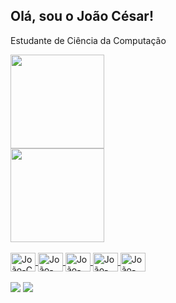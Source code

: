 ## Olá, sou o João César!
Estudante de Ciência da Computação

<div> 
  <a href="https://github.com/j0a0cesar">
  <img height ="150cm" src="https://github-readme-stats.vercel.app/api?username=j0a0cesar&show_icons=true&theme=dark"/> <br>
  <img height="150cm" src="https://github-readme-stats.vercel.app/api/top-langs/?username=j0a0cesar&langs_count=8&theme=dark"/>
</div>

<div style="display: inline_block"><br>
  <img align="center" alt="João-C" height="30" width="40" src="https://cdn.jsdelivr.net/gh/devicons/devicon@latest/icons/c/c-original.svg"/>
  <img align="center" alt="João-HTML" height="30" width="40" src="https://cdn.jsdelivr.net/gh/devicons/devicon@latest/icons/html5/html5-original.svg"/>
  <img align="center" alt="João-CSS" height="30" width="40" src="https://cdn.jsdelivr.net/gh/devicons/devicon@latest/icons/css3/css3-original.svg"/>
  <img align="center" alt="João-JS" height="30" width="40" src="https://cdn.jsdelivr.net/gh/devicons/devicon@latest/icons/javascript/javascript-original.svg"/>
  <img align="center" alt="João-MySQL" height="30" width="40" src="https://cdn.jsdelivr.net/gh/devicons/devicon@latest/icons/mysql/mysql-original.svg"/>
</div>

  <br>

<div> 
  <a href="https://instagram.com/joao.cesar.padua" target="_blank"><img src="https://img.shields.io/badge/-Instagram-%23E4405F?style=for-the-badge&logo=instagram&logoColor=white" target="_blank"></a>
 	<a href = "mailto:jcpaduatimoteo09@gmail.com"><img src="https://img.shields.io/badge/-Gmail-%23333?style=for-the-badge&logo=gmail&logoColor=white" target="_blank"></a>
  </a> 
</div>



